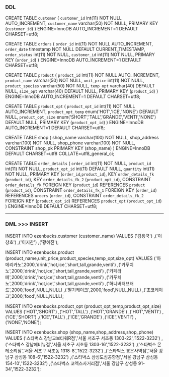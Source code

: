 ### DDL


CREATE TABLE `customer` (
  `customer_id` int(11) NOT NULL AUTO_INCREMENT,
  `customer_name` varchar(50) NOT NULL,
  PRIMARY KEY (`customer_id`)
) ENGINE=InnoDB AUTO_INCREMENT=1 DEFAULT CHARSET=utf8;


CREATE TABLE `orders` (
  `order_id` int(11) NOT NULL AUTO_INCREMENT,
  `order_date` timestamp NOT NULL DEFAULT CURRENT_TIMESTAMP,
  `order_status` int(11) NOT NULL,
  `customer_id` int(11) NOT NULL,
  PRIMARY KEY (`order_id`)
) ENGINE=InnoDB AUTO_INCREMENT=1 DEFAULT CHARSET=utf8;


CREATE TABLE `product` (
  `product_id` int(11) NOT NULL AUTO_INCREMENT,
  `product_name` varchar(50) NOT NULL,
  `unit_price` int(11) NOT NULL,
  `product_species` varchar(50) NOT NULL,
  `temp_opt` varchar(40) DEFAULT NULL,
  `size_opt` varchar(40) DEFAULT NULL,
  PRIMARY KEY (`product_id`)
) ENGINE=InnoDB AUTO_INCREMENT=1 DEFAULT CHARSET=utf8;


CREATE TABLE `product_opt` (
  `product_opt_id` int(11) NOT NULL AUTO_INCREMENT,
  `product_opt_temp` enum('HOT','ICE','NONE') DEFAULT NULL,
  `product_opt_size` enum('SHORT','TALL','GRANDE','VENTI','NONE') DEFAULT NULL,
  PRIMARY KEY (`product_opt_id`)
) ENGINE=InnoDB AUTO_INCREMENT=1 DEFAULT CHARSET=utf8;


 CREATE TABLE shop (
   shop_name varchar(100) NOT NULL,
   shop_address varchar(100) NOT NULL,
   shop_phone varchar(100) NOT NULL,
   CONSTRAINT shop_pk PRIMARY KEY (shop_name)
)
ENGINE=InnoDB
DEFAULT CHARSET=utf8
COLLATE=utf8_general_ci;


CREATE TABLE `order_details` (
  `order_id` int(11) NOT NULL,
  `product_id` int(11) NOT NULL,
  `product_opt_id` int(11) DEFAULT NULL,
  `quantity` int(11) NOT NULL,
  PRIMARY KEY (`order_id`,`product_id`),
  KEY `order_details_fk` (`product_id`),
  KEY `order_details_fk_2` (`product_opt_id`),
  CONSTRAINT `order_details_fk` FOREIGN KEY (`product_id`) REFERENCES `product` (`product_id`),
  CONSTRAINT `order_details_fk_1` FOREIGN KEY (`order_id`) REFERENCES `orders` (`order_id`),
  CONSTRAINT `order_details_fk_2` FOREIGN KEY (`product_opt_id`) REFERENCES `product_opt` (`product_opt_id`)
) ENGINE=InnoDB DEFAULT CHARSET=utf8;

---

### DML >>> INSERT

INSERT INTO ezenbucks.customer (customer_name) VALUES
('김용국')
,('이창호')
,('이지찬')
,('황혜진');

INSERT INTO ezenbucks.product (product_name,unit_price,product_species,temp_opt,size_opt) VALUES
('아메리카노',2000,'drink','hot,ice','short,tall,grande,venti')
,('카푸치노',2000,'drink','hot,ice','short,tall,grande,venti')
,('카페라뗴',2000,'drink','hot,ice','short,tall,grande,venti')
,('카푸치노',2000,'drink','hot,ice','short,tall,grande,venti')
,('허니버터브래드',2000,'food',NULL,NULL)
,('딸기케이크',2000,'food',NULL,NULL)
,('초코케이크',2000,'food',NULL,NULL);

INSERT INTO ezenbucks.product_opt (product_opt_temp,product_opt_size) VALUES
('HOT','SHORT')
,('HOT','TALL')
,('HOT','GRANDE')
,('HOT','VENTI')
,('ICE','SHORT')
,('ICE','TALL')
,('ICE','GRANDE')
,('ICE','VENTI')
,('NONE','NONE');

INSERT INTO ezenbucks.shop (shop_name,shop_address,shop_phone) VALUES
('스타벅스 강남교보타워R점','서울 서초구 서초동 1303-22','1522-3232')
,('스타벅스 강남에비뉴점','서울 서초구 서초동 1303-16','1522-3232')
,('스타벅스 몬테소리점','서울 서초구 서초동 1318-8','1522-3232')
,('스타벅스 봉은사역점','서울 강남구 삼성동 108-6','1522-3232')
,('스타벅스 삼성도심공항점','서울 강남구 삼성동 154-10','1522-3232')
,('스타벅스 코엑스사거리점','서울 강남구 삼성동 91-34','1522-3232');








